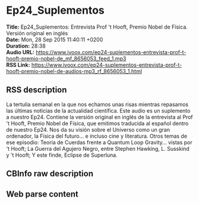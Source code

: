 # Ep24_Suplementos  
**Title:** Ep24_Suplementos: Entrevista Prof 't Hooft, Premio Nobel de Física. Versión original en inglés  
**Date:** Mon, 28 Sep 2015 11:40:11 +0200  
**Duration:** 28:38  
**Audio URL:** https://www.ivoox.com/ep24-suplementos-entrevista-prof-t-hooft-premio-nobel-de_mf_8656053_feed_1.mp3  
**RSS Link:** https://www.ivoox.com/ep24-suplementos-entrevista-prof-t-hooft-premio-nobel-de-audios-mp3_rf_8656053_1.html  

## RSS description
La tertulia semanal en la que nos echamos unas risas mientras repasamos las últimas noticias de la actualidad científica. Este audio es un suplemento a nuestro Ep24. Contiene la versión original en inglés de la entrevista al Prof 't Hooft, Premio Nobel de Física, que emitimos traducida al español dentro de nuestro Ep24. Nos da su visión sobre el Universo como un gran ordenador, la Física del futuro... e incluso cine y literatura. Otros temas de ese episodio: Teoría de Cuerdas frente a Quantum Loop Gravity... vistas por 't Hooft; La Guerra del Agujero Negro, entre Stephen Hawking, L. Susskind y 't Hooft; Y este finde, Eclipse de Superluna.

## CBInfo raw description


## Web parse content

